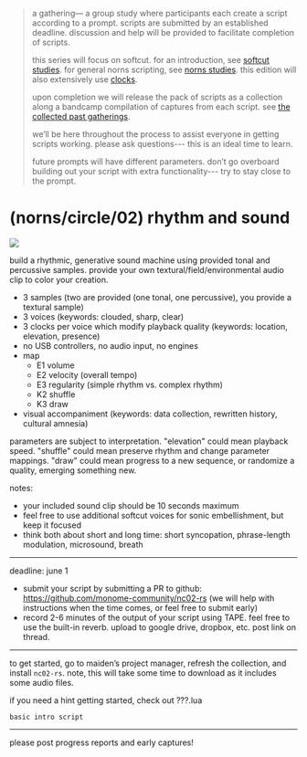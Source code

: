 > a gathering— a group study where participants each create a script according to a prompt. scripts are submitted by an established deadline. discussion and help will be provided to facilitate completion of scripts.
>
> this series will focus on softcut. for an introduction, see [softcut studies](https://monome.org/docs/norns/softcut/). for general norns scripting, see [norns studies](https://monome.org/docs/norns/studiy-1). this edition will also extensively use [clocks](https://monome.org/docs/norns/clocks). 
>
> upon completion we will release the pack of scripts as a collection along a bandcamp compilation of captures from each script. see [the collected past gatherings](https://llllllll.co/t/norns-circle-collected/30411).
>
> we’ll be here throughout the process to assist everyone in getting scripts working. please ask questions--- this is an ideal time to learn.
>
> future prompts will have different parameters. don’t go overboard building out your script with extra functionality--- try to stay close to the prompt.

# (norns/circle/02) rhythm and sound

![](https://github.com/monome-community/nc02-rs/raw/master/lib/nc02.jpg)

build a rhythmic, generative sound machine using provided tonal and percussive samples. provide your own textural/field/environmental audio clip to color your creation.

- 3 samples (two are provided (one tonal, one percussive), you provide a textural sample)
- 3 voices (keywords: clouded, sharp, clear)
- 3 clocks per voice which modify playback quality (keywords: location, elevation, presence)
- no USB controllers, no audio input, no engines
- map
  - E1 volume 
  - E2 velocity (overall tempo)
  - E3 regularity (simple rhythm vs. complex rhythm)
  - K2 shuffle
  - K3 draw
- visual accompaniment (keywords: data collection, rewritten history, cultural amnesia)

parameters are subject to interpretation. "elevation" could mean playback speed. "shuffle" could mean preserve rhythm and change parameter mappings. "draw" could mean progress to a new sequence, or randomize a quality, emerging something new.

notes:

- your included sound clip should be 10 seconds maximum
- feel free to use additional softcut voices for sonic embellishment, but keep it focused
- think both about short and long time: short syncopation, phrase-length modulation, microsound, breath

---

deadline: june 1

- submit your script by submitting a PR to github: https://github.com/monome-community/nc02-rs (we will help with instructions when the time comes, or feel free to submit early)
- record 2-6 minutes of the output of your script using TAPE. feel free to use the built-in reverb. upload to google drive, dropbox, etc. post link on thread.

---

to get started, go to maiden’s project manager, refresh the collection, and install `nc02-rs`. note, this will take some time to download as it includes some audio files.

if you need a hint getting started, check out ???.lua

```
basic intro script
```

---

please post progress reports and early captures!
